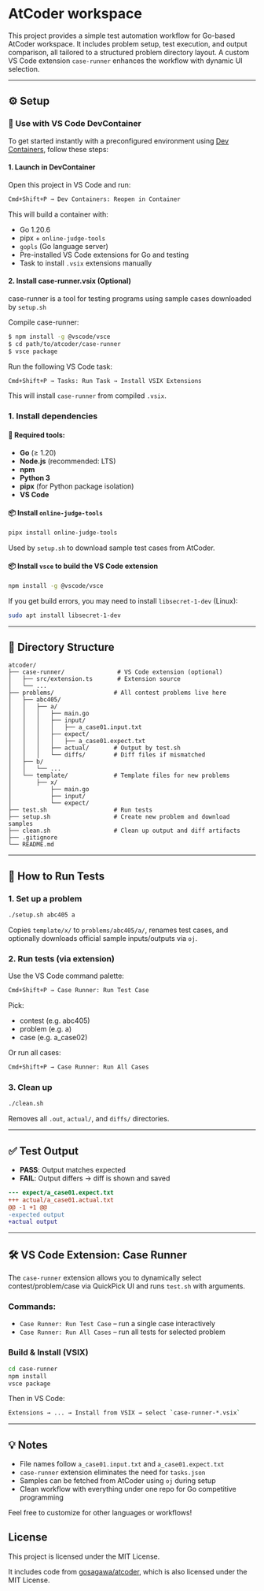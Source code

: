 # AtCoder workspace

This project provides a simple test automation workflow for Go-based AtCoder workspace. It includes problem setup, test execution, and output comparison, all tailored to a structured problem directory layout. A custom VS Code extension `case-runner` enhances the workflow with dynamic UI selection.

---

## ⚙️ Setup

### 🚣️ Use with VS Code DevContainer

To get started instantly with a preconfigured environment using [Dev Containers](https://code.visualstudio.com/docs/devcontainers/containers), follow these steps:

#### 1. Launch in DevContainer

Open this project in VS Code and run:

```bash
Cmd+Shift+P → Dev Containers: Reopen in Container
```

This will build a container with:

* Go 1.20.6
* pipx + `online-judge-tools`
* `gopls` (Go language server)
* Pre-installed VS Code extensions for Go and testing
* Task to install `.vsix` extensions manually

#### 2. Install case-runner.vsix (Optional)

case-runner is a tool for testing programs using sample cases downloaded by `setup.sh`

Compile case-runner:

```bash
$ npm install -g @vscode/vsce
$ cd path/to/atcoder/case-runner
$ vsce package
```

Run the following VS Code task:

```bash
Cmd+Shift+P → Tasks: Run Task → Install VSIX Extensions
```

This will install `case-runner` from compiled `.vsix`.

### 1. Install dependencies

#### 📌 Required tools:

* **Go** (≥ 1.20)
* **Node.js** (recommended: LTS)
* **npm**
* **Python 3**
* **pipx** (for Python package isolation)
* **VS Code**

#### 📦 Install `online-judge-tools`

```bash
pipx install online-judge-tools
```

Used by `setup.sh` to download sample test cases from AtCoder.

#### 📦 Install `vsce` to build the VS Code extension

```bash
npm install -g @vscode/vsce
```

If you get build errors, you may need to install `libsecret-1-dev` (Linux):

```bash
sudo apt install libsecret-1-dev
```

---

## 📁 Directory Structure

```plaintext
atcoder/
├── case-runner/               # VS Code extension (optional)
│   ├── src/extension.ts       # Extension source
│   └── ...
├── problems/                 # All contest problems live here
│   ├── abc405/
│   │   ├── a/
│   │   │   ├── main.go
│   │   │   ├── input/
│   │   │   │   ├── a_case01.input.txt
│   │   │   ├── expect/
│   │   │   │   ├── a_case01.expect.txt
│   │   │   ├── actual/       # Output by test.sh
│   │   │   └── diffs/        # Diff files if mismatched
│   ├── b/
│   │   └── ...
│   └── template/             # Template files for new problems
│       ├── x/
│           ├── main.go
│           ├── input/
│           └── expect/
├── test.sh                   # Run tests
├── setup.sh                  # Create new problem and download samples
├── clean.sh                  # Clean up output and diff artifacts
├── .gitignore
└── README.md
```

---

## 🚀 How to Run Tests

### 1. Set up a problem

```bash
./setup.sh abc405 a
```

Copies `template/x/` to `problems/abc405/a/`, renames test cases, and optionally downloads official sample inputs/outputs via `oj`.

### 2. Run tests (via extension)

Use the VS Code command palette:

```bash
Cmd+Shift+P → Case Runner: Run Test Case
```

Pick:

* contest (e.g. abc405)
* problem (e.g. a)
* case (e.g. a\_case02)

Or run all cases:

```bash
Cmd+Shift+P → Case Runner: Run All Cases
```

### 3. Clean up

```bash
./clean.sh
```

Removes all `.out`, `actual/`, and `diffs/` directories.

---

## ✅ Test Output

* **PASS**: Output matches expected
* **FAIL**: Output differs → diff is shown and saved

```diff
--- expect/a_case01.expect.txt
+++ actual/a_case01.actual.txt
@@ -1 +1 @@
-expected output
+actual output
```

---

## 🛠 VS Code Extension: Case Runner

The `case-runner` extension allows you to dynamically select contest/problem/case via QuickPick UI and runs `test.sh` with arguments.

### Commands:

* `Case Runner: Run Test Case` – run a single case interactively
* `Case Runner: Run All Cases` – run all tests for selected problem

### Build & Install (VSIX)

```bash
cd case-runner
npm install
vsce package
```

Then in VS Code:

```bash
Extensions → ... → Install from VSIX → select `case-runner-*.vsix`
```

---

## 💡 Notes

* File names follow `a_case01.input.txt` and `a_case01.expect.txt`
* `case-runner` extension eliminates the need for `tasks.json`
* Samples can be fetched from AtCoder using `oj` during setup
* Clean workflow with everything under one repo for Go competitive programming

Feel free to customize for other languages or workflows!

## License

This project is licensed under the MIT License.

It includes code from [gosagawa/atcoder](https://github.com/gosagawa/atcoder),
which is also licensed under the MIT License.
